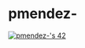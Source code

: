 # pmendez-

[![pmendez-'s 42](https://badge.mediaplus.ma/greenbinary/pmendez-?UM6P=off)](https://github.com/oakoudad/badge42)
